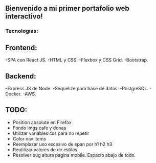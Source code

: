 ## Bienvenido a mi primer portafolio web interactivo!

### Tecnologías:

## Frontend:

-SPA con React JS.
-HTML y CSS.
-Flexbox y CSS Grid.
-Bootstrap.


## Backend:

-Express JS de Node.
-Sequelize para base de datos.
-PostgreSQL.
-Docker.
-AWS.

## TODO:

- Position absolute en Firefox
- Fondo imgs cafe y donas
- Utilizar variables css para no repetir
- Color nav items
- Reemplazar uso excesivo de span por h1 h2 h3
- Reutilizar valores de de estilos
- Resolver bug altura pagina mobile. Espacio abajo de todo.


